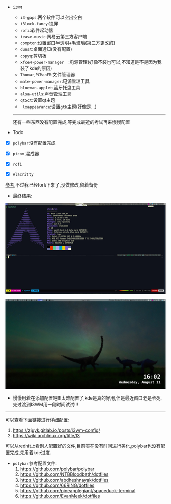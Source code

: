 - `i3WM`

  - `i3-gaps`:两个软件可以空出空白
  - `i3lock-fancy`:锁屏
  - `rofi`:软件起动器
  - `iease-music`:网易云第三方客户端
  - `compton`:设置窗口半透明+毛玻璃(第三方更改的)
  - `dunst`:桌面通知(没有配置)
  - `copyq`:剪切板
  - `xfce4-power-manager  `:电源管理(好像不装也可以,不知道是不是因为我装了kde的原因)
  - `Thunar`,`PCManFM`:文件管理器
  - `mate-power-manager`:电源管理工具
  - `blueman-applet`:蓝牙托盘工具
  - `alsa-utils`:声音管理工具
  - `qt5ct`:设置qt主题
  - ` lxappearance`:设置`gtk`主题(好像是…)

  ---

  还有一些东西没有配置完成,等完成最近的考试再来慢慢配置

- Todo

- [x] `polybar`没有配置完成

- [x] `picom` 混成器

- [x] `rofi`

- [x] `Alacritty`

[参考](https://github.com/aeghn/prettyi3),不过我已经fork下来了,没做修改,留着备份

- 最终结果:

![](./Img/desktop.jpg)

![desktop2](./Img/desktop1.png)

- 慢慢用着在添加配置吧!!!太难配置了,kde是真的好用,但是最近窗口老是卡死,先过渡到I3WM用一段时间试试!!!

---

可以查看下面链接进行详细配置:

1. https://zjuyk.gitlab.io/posts/i3wm-config/
2. https://wiki.archlinux.org/title/I3

可以从redhit上看别人配置好的文件,目前实在没有时间进行美化,polybar也没有配置完成,先用着kde过度.



- `polybar`参考配置文件:
  1. https://github.com/polybar/polybar
  2. https://github.com/NTBBloodbath/dotfiles
  3. https://github.com/abdheshnayak/dotfiles
  4. https://github.com/66RING/dotfiles
  5. https://github.com/pineapplegiant/spaceduck-terminal
  6. https://github.com/EvanMeek/dotfiles 

